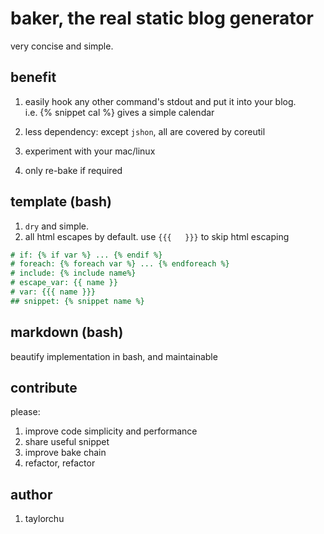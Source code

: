 # baker, the real static blog generator

very concise and simple.

## benefit
1. easily hook any other command's stdout and put it into your blog.  
i.e. {% snippet cal %} gives a simple calendar

2. less dependency: except `jshon`, all are covered by coreutil
3. experiment with your mac/linux
4. only re-bake if required


## template (bash)

1. `dry` and simple.
2. all html escapes by default. use `{{{   }}}` to skip html escaping

```f
# if: {% if var %} ... {% endif %} 
# foreach: {% foreach var %} ... {% endforeach %}
# include: {% include name%}
# escape_var: {{ name }}
# var: {{{ name }}}
## snippet: {% snippet name %}

```

## markdown (bash)

beautify implementation in bash, and maintainable


## contribute
please:

1. improve code simplicity and performance
2. share useful snippet
3. improve bake chain
4. refactor, refactor

## author
1. taylorchu

